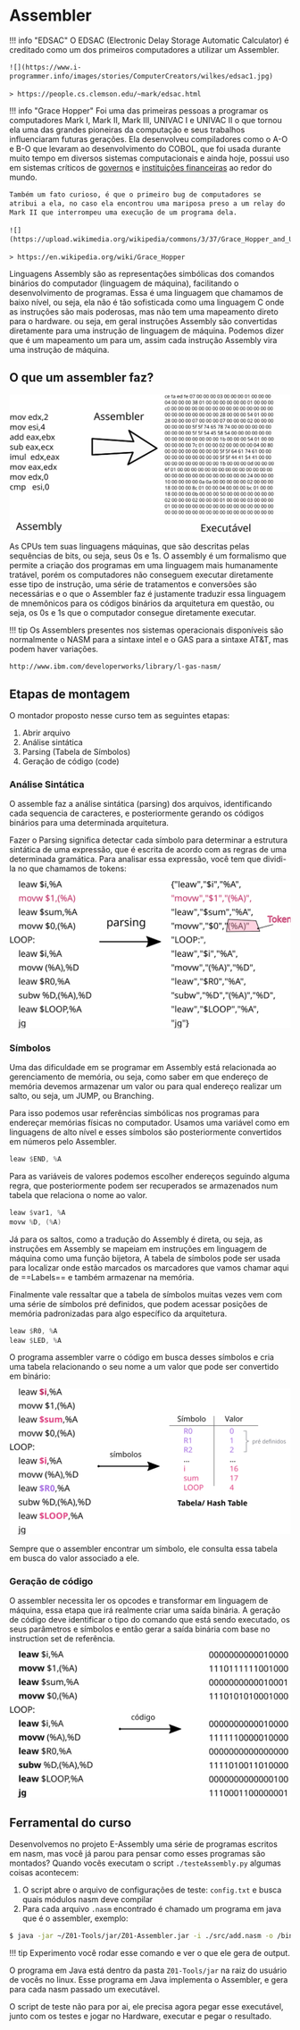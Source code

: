 # Assembler

!!! info "EDSAC"
    O EDSAC (Electronic Delay Storage Automatic Calculator) é creditado como um dos primeiros computadores a utilizar um Assembler.
    
    ![](https://www.i-programmer.info/images/stories/ComputerCreators/wilkes/edsac1.jpg)
    
    > https://people.cs.clemson.edu/~mark/edsac.html

!!! info "Grace Hopper"
    Foi uma das primeiras pessoas a programar os computadores Mark I, Mark II, Mark III, UNIVAC I e UNIVAC II o que tornou ela uma das grandes pioneiras da computação e seus trabalhos influenciaram futuras gerações. Ela desenvolveu compiladores como o A-O e B-O que levaram ao desenvolvimento do COBOL, que foi usada durante muito tempo em diversos sistemas computacionais e ainda hoje, possui uso em sistemas críticos de [governos](https://www.nextgov.com/ideas/2020/05/learning-new-jersey-why-government-organizations-should-cut-ties-cobol/165356/) e [instituições financeiras](https://www.quora.com/Who-still-uses-COBOL) ao redor do mundo.
    
    
    Também um fato curioso, é que o primeiro bug de computadores se atribui a ela, no caso ela encontrou uma mariposa preso a um relay do Mark II que interrompeu uma execução de um programa dela.
    
    ![](https://upload.wikimedia.org/wikipedia/commons/3/37/Grace_Hopper_and_UNIVAC.jpg)

    > https://en.wikipedia.org/wiki/Grace_Hopper
    
Linguagens Assembly são as representações simbólicas dos comandos binários do computador (linguagem de máquina), facilitando o desenvolvimento de programas. Essa é uma linguagem que chamamos de baixo nível, ou seja, ela não é tão sofisticada como uma linguagem C onde as instruções são mais poderosas, mas não tem uma mapeamento direto para o hardware. ou seja, em geral instruções Assembly são convertidas diretamente para uma instrução de linguagem de máquina. Podemos dizer que é um mapeamento um para um, assim cada instrução Assembly vira uma instrução de máquina.

## O que um assembler faz?

![](figs/Teoria/Assembler-assembler.svg)

As CPUs tem suas linguagens máquinas, que são descritas pelas sequências de bits, ou seja, seus 0s e 1s. O assembly é um formalismo que permite a criação dos programas em uma linguagem mais humanamente tratável, porém os computadores não conseguem executar diretamente esse tipo de instrução, uma série de tratamentos e conversões são necessárias e o que o Assembler faz é justamente traduzir essa linguagem de mnemônicos para os códigos binários da arquitetura em questão, ou seja, os 0s e 1s que o computador consegue diretamente executar.

!!! tip
    Os Assemblers presentes nos sistemas operacionais disponíveis são normalmente o NASM para a sintaxe intel e o GAS para a sintaxe AT&T, mas podem haver variações.
    
    http://www.ibm.com/developerworks/library/l-gas-nasm/

## Etapas de montagem

O montador proposto nesse curso tem as seguintes etapas:

1. Abrir arquivo
1. Análise sintática
1. Parsing (Tabela de Símbolos)
1. Geração de código (code)

### Análise Sintática

O assemble faz a análise sintática (parsing) dos arquivos, identificando cada sequencia de caracteres, e posteriormente gerando os códigos binários para uma determinada arquitetura.

Fazer o Parsing significa detectar cada símbolo para determinar a estrutura sintática de uma expressão, que é escrita de acordo com as regras de uma determinada gramática. Para analisar essa expressão, você tem que dividi-la no que chamamos de tokens:

![](figs/Teoria/Assembler-parsing.svg)

### Símbolos

Uma das dificuldade em se programar em Assembly está relacionada ao gerenciamento de memória, ou seja, como saber em que endereço de memória devemos armazenar um valor ou para qual endereço realizar um salto, ou seja, um JUMP, ou Branching.

Para isso podemos usar referências simbólicas nos programas para endereçar memórias físicas no computador. Usamos uma variável como em linguagens de alto nível e esses símbolos são posteriormente convertidos em números pelo Assembler. 

``` nasm
leaw $END, %A
```

Para as variáveis de valores podemos escolher endereços seguindo alguma regra, que posteriormente podem ser recuperados se armazenados num tabela que relaciona o nome ao valor. 

```nasm
leaw $var1, %A
movw %D, (%A)
```

Já para os saltos, como a tradução do Assembly é direta, ou seja, as instruções em Assembly se mapeiam em instruções em linguagem de máquina como uma função bijetora, A tabela de símbolos pode ser usada para localizar onde estão marcados os marcadores que vamos chamar aqui de ==Labels== e também armazenar na memória.

Finalmente vale ressaltar que a tabela de símbolos muitas vezes vem com uma série de símbolos pré definidos, que podem acessar posições de memória padronizadas para algo específico da arquitetura.

``` nasm
leaw $R0, %A
leaw $LED, %A
```

O programa assembler varre o código em busca desses símbolos e cria uma tabela relacionando o seu nome a um valor que pode ser convertido em binário:

![](figs/Teoria/Assembler-symbol.svg)

Sempre que o assembler encontrar um símbolo, ele consulta essa tabela em busca do valor associado a ele.

### Geração de código

O assembler necessita ler os opcodes e transformar em linguagem de máquina, essa etapa que irá realmente criar uma saída binária. A geração de código deve identificar o tipo do comando que está sendo executado, os seus parâmetros e símbolos e então gerar a saída binária com base no instruction set de referência.

![](figs/Teoria/Assembler-code.svg)


## Ferramental do curso

Desenvolvemos no projeto E-Assembly uma série de programas escritos em nasm, mas você já parou para pensar como esses programas são montados? Quando vocês executam o script `./testeAssembly.py` algumas coisas acontecem:

1. O script abre o arquivo de configurações de teste: `config.txt` e busca quais módulos nasm deve compilar
1. Para cada arquivo `.nasm` encontrado é chamado um programa em java que é o assembler, exemplo:

``` bash
$ java -jar ~/Z01-Tools/jar/Z01-Assembler.jar -i ./src/add.nasm -o /bin/add.hack
```

!!! tip
    Experimento você rodar esse comando e ver o que ele gera de output.

O programa em Java está dentro da pasta `Z01-Tools/jar` na raiz do usuário de vocês no linux. Esse programa em Java implementa o Assembler, e gera para cada nasm passado um executável.

O script de teste não para por ai, ele precisa agora pegar esse executável, junto com os testes e jogar no Hardware, executar e pegar o resultado.
